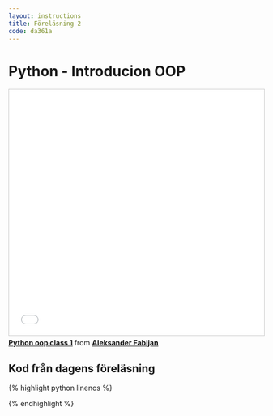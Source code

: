 ```yaml
---
layout: instructions
title: Föreläsning 2
code: da361a
---
```


# Python - Introducion OOP

<iframe src="//www.slideshare.net/slideshow/embed_code/key/HO2YGaftfsFL6N" width="595" height="485" frameborder="0" marginwidth="0" marginheight="0" scrolling="no" style="border:1px solid #CCC; border-width:1px; margin-bottom:5px; max-width: 100%;" allowfullscreen> </iframe> <div style="margin-bottom:5px"> <strong> <a href="//www.slideshare.net/secret/HO2YGaftfsFL6N" title="Python oop class 1" target="_blank">Python oop class 1</a> </strong> from <strong><a href="https://www.slideshare.net/AleksanderFabijan" target="_blank">Aleksander Fabijan</a></strong> </div>


## Kod från dagens föreläsning

{% highlight python linenos %}

{% endhighlight %}